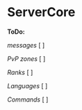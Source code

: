 # ServerCore

__ToDo:__

_messages_      [ ]

_PvP zones_     [ ]

_Ranks_         [ ]

_Languages_     [ ]

_Commands_      [ ]
